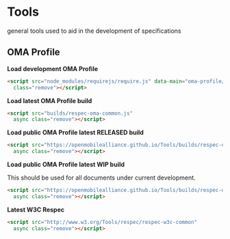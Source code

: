 # Tools
general tools used to aid in the development of specifications

## OMA Profile



**Load development OMA Profile**
```html
<script src="node_modules/requirejs/require.js" data-main="oma-profile/oma" async
  class="remove"></script>
```

**Load latest OMA Profile build**
```html
<script src="builds/respec-oma-common.js"
  async class="remove"></script>
```

**Load public OMA Profile latest RELEASED build**
```html
<script src="https://openmobilealliance.github.io/Tools/builds/respec-oma-common.js"
  async class="remove"></script>
```

**Load public OMA Profile latest WIP build**

This should be used for all documents under current development.
```html
<script src="https://openmobilealliance.github.io/Tools/builds/respec-oma-common-WIP.js"
  async class="remove"></script>
```


**Latest W3C Respec**
```html
<script src="http://www.w3.org/Tools/respec/respec-w3c-common"
  async class="remove"></script>
```
